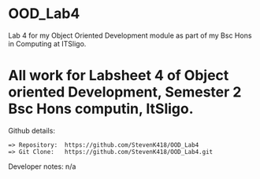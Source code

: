 # OOD_Lab4
Lab 4 for my Object Oriented Development module as part of my Bsc Hons in Computing at ITSligo.

All work for Labsheet 4 of Object oriented Development, Semester 2 Bsc Hons computin, ItSligo. 
==============================================================================================

Github details: 

	=> Repository: 	https://github.com/StevenK418/OOD_Lab4
	=> Git Clone: 	https://github.com/StevenK418/OOD_Lab4.git
	
Developer notes: 
			n/a 
